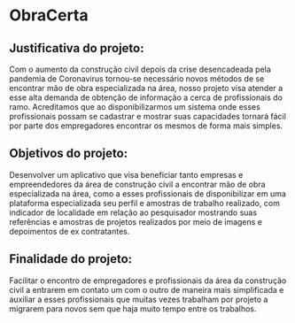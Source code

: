 # ObraCerta

## Justificativa do projeto:
Com o aumento da construção civil depois da crise desencadeada pela pandemia de Coronavirus tornou-se necessário novos métodos de se encontrar mão de obra especializada na área, nosso projeto visa atender a esse alta demanda de obtenção de informação a cerca de profissionais do ramo.
Acreditamos que ao disponibilizarmos um sistema onde esses profissionais possam se cadastrar e mostrar suas capacidades tornará fácil por parte dos empregadores encontrar os mesmos de forma mais simples.

## Objetivos do projeto:
Desenvolver um aplicativo que visa beneficiar tanto empresas e empreendedores da área de construção civil a encontrar mão de obra especializada na área, como a esses profissionais de disponibilizar em uma plataforma especializada seu perfil e amostras de trabalho realizado, com indicador de localidade em relação ao pesquisador mostrando suas referências e amostras de projetos realizados por meio de imagens e depoimentos de ex contratantes.

## Finalidade do projeto:
Facilitar o encontro de empregadores e profissionais da área da construção civil a entrarem em contato um com o outro de maneira mais simplificada e auxiliar a esses profissionais que muitas vezes trabalham por projeto a migrarem para novos sem que haja muito tempo entre os trabalhos.
